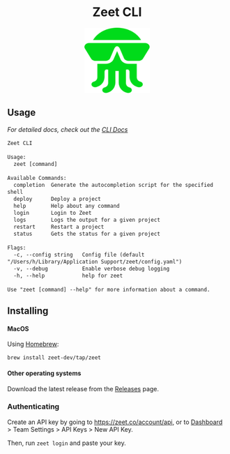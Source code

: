 <h1 align="center">Zeet CLI</h1>

<p align="center">
  <img width="150" height="150" src="./logo.svg" alt="The doctl mascot." />
</p>


## Usage
*For detailed docs, check out the [CLI Docs](https://docs.zeet.co/cli)*

```
Zeet CLI

Usage:
  zeet [command]

Available Commands:
  completion  Generate the autocompletion script for the specified shell
  deploy      Deploy a project
  help        Help about any command
  login       Login to Zeet
  logs        Logs the output for a given project
  restart     Restart a project
  status      Gets the status for a given project

Flags:
  -c, --config string   Config file (default "/Users/h/Library/Application Support/zeet/config.yaml")
  -v, --debug           Enable verbose debug logging
  -h, --help            help for zeet

Use "zeet [command] --help" for more information about a command.
```

## Installing

#### MacOS
Using [Homebrew](https://brew.sh/):
```
brew install zeet-dev/tap/zeet
```

#### Other operating systems
Download the latest release from the [Releases](https://github.com/zeet-dev/cli/releases) page.

### Authenticating
Create an API key by going to https://zeet.co/account/api, or to [Dashboard](https://zeet.co/dashboard) >
Team Settings > API Keys > New API Key.

Then, run `zeet login` and paste your key.
